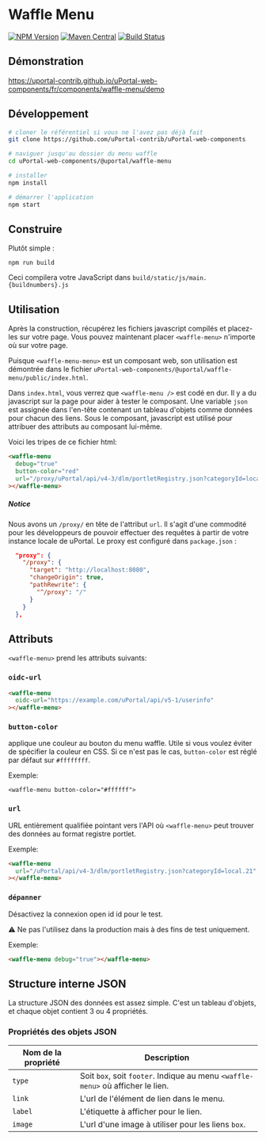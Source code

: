 # Waffle Menu

[![NPM Version](https://img.shields.io/npm/v/@uportal/waffle-menu.svg)](https://www.npmjs.com/package/@uportal/waffle-menu)
[![Maven Central](https://maven-badges.herokuapp.com/maven-central/org.webjars.npm/waffle-menu/badge.svg)](https://maven-badges.herokuapp.com/maven-central/org.webjars.npm/uportal__waffle-menu)
[![Build Status](https://github.com/uPortal-contrib/uPortal-web-components/workflows/CI/badge.svg)](https://github.com/uPortal-contrib/uPortal-web-components/actions?workflow=CI)

## Démonstration

<https://uportal-contrib.github.io/uPortal-web-components/fr/components/waffle-menu/demo>

## Développement

```bash
# cloner le référentiel si vous ne l'avez pas déjà fait
git clone https://github.com/uPortal-contrib/uPortal-web-components

# naviguer jusqu'au dossier du menu waffle
cd uPortal-web-components/@uportal/waffle-menu

# installer
npm install

# démarrer l'application
npm start
```

## Construire

Plutôt simple :

`npm run build`

Ceci compilera votre JavaScript dans `build/static/js/main.{buildnumbers}.js`

## Utilisation

Après la construction, récupérez les fichiers javascript compilés et placez-les sur votre page.
Vous pouvez maintenant placer `<waffle-menu>` n'importe où sur votre page.

Puisque `<waffle-menu-menu>` est un composant web, son utilisation est démontrée dans le fichier `uPortal-web-components/@uportal/waffle-menu/public/index.html`.

Dans `index.html`, vous verrez que `<waffle-menu />` est codé en dur. Il y a du javascript sur la page pour aider à tester le composant. Une variable `json` est assignée dans l'en-tête contenant un tableau d'objets comme données pour chacun des liens. Sous le composant, javascript est utilisé pour attribuer des attributs au composant lui-même.

Voici les tripes de ce fichier html:

```html
<waffle-menu
  debug="true"
  button-color="red"
  url="/proxy/uPortal/api/v4-3/dlm/portletRegistry.json?categoryId=local.21"
></waffle-menu>
```

##### Notice

Nous avons un `/proxy/` en tête de l'attribut `url`. Il s'agit d'une commodité pour les développeurs de pouvoir effectuer des requêtes à partir de votre instance locale de uPortal. Le proxy est configuré dans `package.json` :

```json
  "proxy": {
    "/proxy": {
      "target": "http://localhost:8080",
      "changeOrigin": true,
      "pathRewrite": {
        "^/proxy": "/"
      }
    }
  },
```

## Attributs

`<waffle-menu>` prend les attributs suivants:

### `oidc-url`

```html
<waffle-menu
  oidc-url="https://example.com/uPortal/api/v5-1/userinfo"
></waffle-menu>
```

### `button-color`

applique une couleur au bouton du menu waffle. Utile si vous voulez éviter de spécifier la couleur en CSS.
Si ce n'est pas le cas, `button-color` est réglé par défaut sur `#ffffffff`.

Exemple:

`<waffle-menu button-color="#ffffff">`

### `url`

URL entièrement qualifiée pointant vers l'API où `<waffle-menu>` peut trouver des données au format registre portlet.

Exemple:

```html
<waffle-menu
  url="/uPortal/api/v4-3/dlm/portletRegistry.json?categoryId=local.21"
></waffle-menu>
```

### `dépanner`

Désactivez la connexion open id id pour le test.

:warning: Ne pas l'utilisez dans la production mais à des fins de test uniquement.

Exemple:

```html
<waffle-menu debug="true"></waffle-menu>
```

## Structure interne JSON

La structure JSON des données est assez simple. C'est un tableau d'objets, et chaque objet contient 3 ou 4 propriétés.

### Propriétés des objets JSON

| Nom de la propriété | Description                                                                     |
| ------------------- | ------------------------------------------------------------------------------- |
| `type`              | Soit `box`, soit `footer`. Indique au menu `<waffle-menu>` où afficher le lien. |
| `link`              | L'url de l'élément de lien dans le menu.                                        |
| `label`             | L'étiquette à afficher pour le lien.                                            |
| `image`             | L'url d'une image à utiliser pour les liens `box`.                              |
